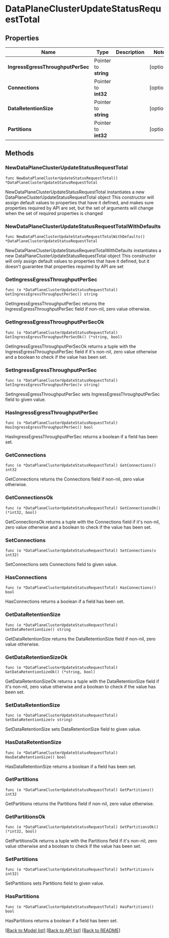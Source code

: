 # DataPlaneClusterUpdateStatusRequestTotal

## Properties

Name | Type | Description | Notes
------------ | ------------- | ------------- | -------------
**IngressEgressThroughputPerSec** | Pointer to **string** |  | [optional] 
**Connections** | Pointer to **int32** |  | [optional] 
**DataRetentionSize** | Pointer to **string** |  | [optional] 
**Partitions** | Pointer to **int32** |  | [optional] 

## Methods

### NewDataPlaneClusterUpdateStatusRequestTotal

`func NewDataPlaneClusterUpdateStatusRequestTotal() *DataPlaneClusterUpdateStatusRequestTotal`

NewDataPlaneClusterUpdateStatusRequestTotal instantiates a new DataPlaneClusterUpdateStatusRequestTotal object
This constructor will assign default values to properties that have it defined,
and makes sure properties required by API are set, but the set of arguments
will change when the set of required properties is changed

### NewDataPlaneClusterUpdateStatusRequestTotalWithDefaults

`func NewDataPlaneClusterUpdateStatusRequestTotalWithDefaults() *DataPlaneClusterUpdateStatusRequestTotal`

NewDataPlaneClusterUpdateStatusRequestTotalWithDefaults instantiates a new DataPlaneClusterUpdateStatusRequestTotal object
This constructor will only assign default values to properties that have it defined,
but it doesn't guarantee that properties required by API are set

### GetIngressEgressThroughputPerSec

`func (o *DataPlaneClusterUpdateStatusRequestTotal) GetIngressEgressThroughputPerSec() string`

GetIngressEgressThroughputPerSec returns the IngressEgressThroughputPerSec field if non-nil, zero value otherwise.

### GetIngressEgressThroughputPerSecOk

`func (o *DataPlaneClusterUpdateStatusRequestTotal) GetIngressEgressThroughputPerSecOk() (*string, bool)`

GetIngressEgressThroughputPerSecOk returns a tuple with the IngressEgressThroughputPerSec field if it's non-nil, zero value otherwise
and a boolean to check if the value has been set.

### SetIngressEgressThroughputPerSec

`func (o *DataPlaneClusterUpdateStatusRequestTotal) SetIngressEgressThroughputPerSec(v string)`

SetIngressEgressThroughputPerSec sets IngressEgressThroughputPerSec field to given value.

### HasIngressEgressThroughputPerSec

`func (o *DataPlaneClusterUpdateStatusRequestTotal) HasIngressEgressThroughputPerSec() bool`

HasIngressEgressThroughputPerSec returns a boolean if a field has been set.

### GetConnections

`func (o *DataPlaneClusterUpdateStatusRequestTotal) GetConnections() int32`

GetConnections returns the Connections field if non-nil, zero value otherwise.

### GetConnectionsOk

`func (o *DataPlaneClusterUpdateStatusRequestTotal) GetConnectionsOk() (*int32, bool)`

GetConnectionsOk returns a tuple with the Connections field if it's non-nil, zero value otherwise
and a boolean to check if the value has been set.

### SetConnections

`func (o *DataPlaneClusterUpdateStatusRequestTotal) SetConnections(v int32)`

SetConnections sets Connections field to given value.

### HasConnections

`func (o *DataPlaneClusterUpdateStatusRequestTotal) HasConnections() bool`

HasConnections returns a boolean if a field has been set.

### GetDataRetentionSize

`func (o *DataPlaneClusterUpdateStatusRequestTotal) GetDataRetentionSize() string`

GetDataRetentionSize returns the DataRetentionSize field if non-nil, zero value otherwise.

### GetDataRetentionSizeOk

`func (o *DataPlaneClusterUpdateStatusRequestTotal) GetDataRetentionSizeOk() (*string, bool)`

GetDataRetentionSizeOk returns a tuple with the DataRetentionSize field if it's non-nil, zero value otherwise
and a boolean to check if the value has been set.

### SetDataRetentionSize

`func (o *DataPlaneClusterUpdateStatusRequestTotal) SetDataRetentionSize(v string)`

SetDataRetentionSize sets DataRetentionSize field to given value.

### HasDataRetentionSize

`func (o *DataPlaneClusterUpdateStatusRequestTotal) HasDataRetentionSize() bool`

HasDataRetentionSize returns a boolean if a field has been set.

### GetPartitions

`func (o *DataPlaneClusterUpdateStatusRequestTotal) GetPartitions() int32`

GetPartitions returns the Partitions field if non-nil, zero value otherwise.

### GetPartitionsOk

`func (o *DataPlaneClusterUpdateStatusRequestTotal) GetPartitionsOk() (*int32, bool)`

GetPartitionsOk returns a tuple with the Partitions field if it's non-nil, zero value otherwise
and a boolean to check if the value has been set.

### SetPartitions

`func (o *DataPlaneClusterUpdateStatusRequestTotal) SetPartitions(v int32)`

SetPartitions sets Partitions field to given value.

### HasPartitions

`func (o *DataPlaneClusterUpdateStatusRequestTotal) HasPartitions() bool`

HasPartitions returns a boolean if a field has been set.


[[Back to Model list]](../README.md#documentation-for-models) [[Back to API list]](../README.md#documentation-for-api-endpoints) [[Back to README]](../README.md)


